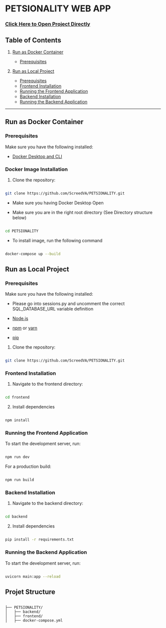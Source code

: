 <!-- Source File by Christian -->

# **PETSIONALITY WEB APP**

### [Click Here to Open Project Directly](https://petsionality-prelaunch.onrender.com)

## **Table of Contents**

1. [Run as Docker Container](#run-as-docker-container)

   - [Prerequisites](#prerequisites)

2. [Run as Local Project](#projet-structure)

   - [Prerequisites](#prerequisites)
   - [Frontend Installation](#frontend-installation)
   - [Running the Frontend Application](#running-the-frontend-application)
   - [Backend Installation](#backend-installation)
   - [Running the Backend Application](#running-the-backend-application)

---

## **Run as Docker Container**

### **Prerequisites**

Make sure you have the following installed:

- [Docker Desktop and CLI](https://www.docker.com/get-started/)

### **Docker Image Installation**

1. Clone the repository:

```bash

git clone https://github.com/ScreedVA/PETSIONALITY.git

```

- Make sure you having Docker Desktop Open

- Make sure you are in the right root directory (See Directory structure below)

```bash

cd PETSIONALITY

```

- To install image, run the following command

```bash

docker-compose up --build

```

## **Run as Local Project**

### **Prerequisites**

Make sure you have the following installed:

- Please go into sessions.py and uncomment the correct SQL_DATABASE_URL variable definition

- [Node.js](https://nodejs.org/)
- [npm](https://www.npmjs.com/) or [yarn](https://yarnpkg.com/)
- [pip](https://pip.pypa.io/en/stable/installation/)

1. Clone the repository:

```bash

git clone https://github.com/ScreedVA/PETSIONALITY.git

```

### **Frontend Installation**

1. Navigate to the frontend directory:

```bash

cd frontend

```

2. Install dependencies

```bash

npm install

```

### **Running the Frontend Application**

To start the development server, run:

```bash

npm run dev

```

For a production build:

```bash

npm run build

```

### **Backend Installation**

1. Navigate to the backend directory:

```bash

cd backend

```

2. Install dependencies

```bash

pip install -r requirements.txt

```

### **Running the Backend Application**

To start the development server, run:

```bash

uvicorn main:app --reload

```

## **Projet Structure**

```plaintext

├── PETSIONALITY/
│   ├── backend/
│   ├── frontend/
│   ├── docker-compose.yml

```
